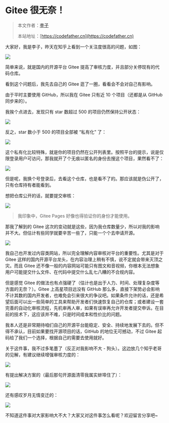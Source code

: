 # Gitee 很无奈！

> 本文作者：[李子](https://yuyuanweb.feishu.cn/wiki/Abldw5WkjidySxkKxU2cQdAtnah)
>
> 本站地址：[https://codefather.cn](https://codefather.cn)

大家好，我是李子，昨天在知乎上看到一个关注度很高的问题，如图：

![](https://pic.yupi.icu/5563/202311091234290.png)

简单来说，就是国内的开源平台 Gitee 提高了审核力度，并且部分关停现有的代码仓库。

看到这个问题后，我先去自己的 Gitee 逛了一圈，看看会不会对自己有影响。

由于平时主要使用 GitHub，所以我在 Gitee 只有近 10 个项目（还都是从 GitHub 同步来的）。

我挨个点进去，发现只有 star 数超过 500 的项目仍然保持公开状态：

![](https://pic.yupi.icu/5563/202311091234177.png)

反之，star 数小于 500 的项目全部被 “私有化” 了：

![](https://pic.yupi.icu/5563/202311091234267.png)

这个私有化比较特殊，就是你的项目仍然在公开列表里。按照平台的提示，说是仅限登录用户可访问，那我就开了个无痕以匿名的身份去搜这个项目，果然看不了：

![](https://pic.yupi.icu/5563/202311091234249.png)

但是呢，我换个号登录后，去看这个仓库，也是看不了的。那应该就是伪公开了，只有仓库持有者能看到。

想把仓库公开的话，就要提交审核：

![](https://pic.yupi.icu/5563/202311091234206.png)

> 我印象中，Gitee Pages 好像也得验证你的身份才能使用。

那我了解到的 Gitee 这次的变动就是这些，因为我仓库数量少，所以对我的影响并不大。但估计有些同学就要辛苦一些了，只能一个个去申请开源。

![](https://pic.yupi.icu/5563/202311091234187.png)

我自己也开发过内容类网站，所以完全理解内容审核对平台的重要性。尤其是对于 Gitee 这样的国内开源平台龙头，在内容治理上稍有不慎，说不定就会带来灭顶之灾。而且 Gitee 还不像一般的内容网站可能只有图文和音视频，你根本无法想象用户可能提交什么文件、在代码中提交什么乱七八糟的不合规内容。

但是感觉 Gitee 的做法也有点强硬了（估计也是出于人力、时间、处理复杂度等方面的无奈？）。Gitee 上高星项目远没有 GitHub 那么多，直接下架势必会影响不计其数的国内开发者，也难免会引来很大的争议吧。如果条件允许的话，还是希望后面可以出一些简单的工具来帮助开发者们快速恢复自己的仓库；或者建设一套完善的自动化审核流程，先机审再人审，如果有误审再允许开发者提交申诉。在目前的技术下，这应该并不难，只是时间成本和性价比的问题。

我本人还是非常期待咱们自己的开源平台能稳定、安全、持续地发展下去的。但不得不承认，目前如果要找开源项目的话，GitHub 的地位无可撼动，不过 Gitee 起码给了我们一个选择，根据自己的需要去使用就好。

关于这件事，我不过多笔墨了（反正对我影响不大 - 狗头）。这边放几个知乎老哥的见解，有建议继续增强审核力度的：

![](https://pic.yupi.icu/5563/202311091234740.png)

有提出解决方案的（最后那句开源面清零我属实蚌埠住了）：

![](https://pic.yupi.icu/5563/202311091234787.png)

还有感叹岁月无情变迁的：

![](https://pic.yupi.icu/5563/202311091234767.png)

不知道这件事对大家影响大不大？大家又对这件事怎么看呢？欢迎留言分享吧~